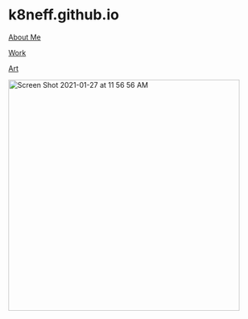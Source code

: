 # k8neff.github.io
[About Me](https://k8neff.github.io/About)<br/>

[Work](https://k8neff.github.io/Work)<br>

[Art](https://k8neff.github.io/Art)<br/>

<img width="459" alt="Screen Shot 2021-01-27 at 11 56 56 AM" src="https://user-images.githubusercontent.com/48328053/106025741-09762d00-6097-11eb-94c4-ca002a831976.png">


